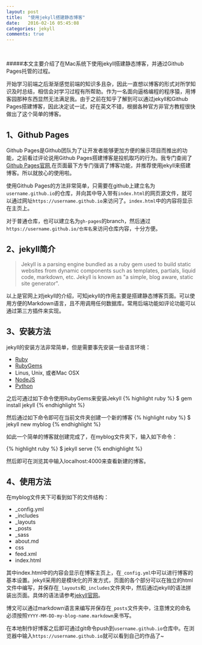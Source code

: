 ```yaml
---
layout: post
title:  "使用jekyll搭建静态博客"
date:   2016-02-16 05:45:08
categories: jekyll
comments: true
---
```


<br>

#####本文主要介绍了在Mac系统下使用jekyll搭建静态博客，并通过Github Pages托管的过程。 


开始学习前端之后渐渐感觉前端的知识多且杂，因此一直想以博客的形式对所学知识及时总结，相信会对学习过程有所帮助。作为一名面向逼格编程的程序猿，用博客园那种东西显然无法满足我。由于之前在知乎了解到可以通过jekyll和Github Pages搭建博客，因此决定试一试，好在英文不错，根据各种官方非官方教程很快做出了这个简单的博客。

1、Github Pages
---------------
Github Pages是Github团队为了让开发者能够更加方便的展示项目而推出的功能，之前看过评论说用Github Pages搭建博客是投机取巧的行为。我专门查阅了[Github Pages官网](https://pages.github.com/),在页面最下方专门强调了博客功能，并推荐使用jekyll来搭建博客。所以就放心的使用啦。

使用Github Pages的方法非常简单，只需要在github上建立名为`username.github.io`的仓库，并向其中导入带有`index.html`的网页源文件，就可以通过网址`https://username.github.io`来访问了。`index.html`中的内容将显示在主页上。

对于普通仓库，也可以建立名为`gh-pages`的branch，然后通过`https://username.github.io/仓库名`来访问仓库内容，十分方便。



2、jekyll简介
-------------
>Jekyll is a parsing engine bundled as a ruby gem used to build static websites from dynamic components such as templates, partials, liquid code, markdown, etc. Jekyll is known as "a simple, blog aware, static site generator".

以上是官网上对jekyll的介绍，可知jekyll的作用主要是搭建静态博客页面。可以使用方便的Markdown语言，且不用调用任何数据库。常用后端功能如评论功能可以通过第三方插件来实现。

3、安装方法
--------------
jekyll的安装方法非常简单，但是需要事先安装一些语言环境：

 * [Ruby](http://www.ruby-lang.org/en/downloads/)
 * [RubyGems](https://rubygems.org/pages/download)
 * Linus, Unix, 或者Mac OSX
 * [NodeJS](https://nodejs.org/en/)
 * [Python](https://www.python.org/downloads/)

 之后可通过如下命令使用RubyGems来安装Jekyll
{% highlight ruby %}
$ gem install jekyll
{% endhighlight %}

然后通过如下命令即可在当前文件夹创建一个新的博客
{% highlight ruby %}
$ jekyll new myblog
{% endhighlight %}

如此一个简单的博客就创建完成了，在myblog文件夹下，输入如下命令：

{% highlight ruby %}
$ jekyll serve
{% endhighlight %}

然后即可在浏览其中输入localhost:4000来查看新建的博客。

4、使用方法
-------------
在myblog文件夹下可看到如下的文件结构：

 * _config.yml
 * _includes
 * _layouts
 * _posts
 * _sass
 * about.md
 * css
 * feed.xml
 * index.html

其中index.html中的内容会显示在博客主页上，在`_config.yml`中可以进行博客的基本设置。jekyll采用的是模块化的开发方式，页面的各个部分可以在独立的html文件中编写，并保存在`_layouts`和`_includes`文件夹中，然后通过jekyll的语法拼装出页面。具体的语法请参考[jekyll官网](http://jekyllrb.com/)。

博文可以通过markdown语言来编写并保存在`_posts`文件夹中，注意博文的命名必须按照`YYYY-MM-DD-my-blog-name.markdown`来书写。

在本地制作好博客之后即可通过git命令push到`username.github.io`仓库中。在浏览器中输入`https://username.github.io`就可以看到自己的作品了~





